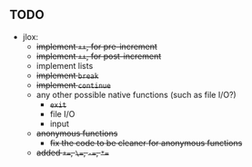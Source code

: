 ## TODO

- jlox:
    - ~~implement `++`, for pre-increment~~
    - ~~implement `++`, for post-increment~~
    - implement lists
    - ~~implement `break`~~
    - ~~implement `continue`~~
    - any other possible native functions (such as file I/O?)
        - ~~`exit`~~
        - file I/O
        - input
    - ~~anonymous functions~~
        - ~~fix the code to be cleaner for anonymous functions~~
    - ~~added `+=`, `\=`, `-=`, `*=`~~